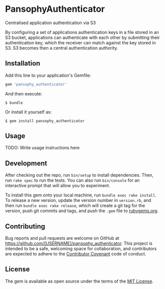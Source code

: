 # PansophyAuthenticator

Centralised application authentication via S3

By configuring a set of applications authentication keys in a file stored in an S3 bucket, 
applications can authenticate with each other by submitting their authentication key, 
which the receiver can match against the key stored in S3.
S3 becomes then a central authentication authority.

## Installation

Add this line to your application's Gemfile:

```ruby
gem 'pansophy_authenticator'
```

And then execute:

    $ bundle

Or install it yourself as:

    $ gem install pansophy_authenticator

## Usage

TODO: Write usage instructions here

## Development

After checking out the repo, run `bin/setup` to install dependencies. Then, run `rake spec` to run the tests. You can also run `bin/console` for an interactive prompt that will allow you to experiment.

To install this gem onto your local machine, run `bundle exec rake install`. To release a new version, update the version number in `version.rb`, and then run `bundle exec rake release`, which will create a git tag for the version, push git commits and tags, and push the `.gem` file to [rubygems.org](https://rubygems.org).

## Contributing

Bug reports and pull requests are welcome on GitHub at https://github.com/[USERNAME]/pansophy_authenticator. This project is intended to be a safe, welcoming space for collaboration, and contributors are expected to adhere to the [Contributor Covenant](http://contributor-covenant.org) code of conduct.


## License

The gem is available as open source under the terms of the [MIT License](http://opensource.org/licenses/MIT).

